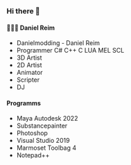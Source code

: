 ### Hi there 👋

#### 👨🏼‍🚒 Daniel Reim 

- Danielmodding - Daniel Reim
- Programmer C# C++ C LUA MEL SCL
- 3D Artist
- 2D Artist
- Animator
- Scripter
- DJ

#### Programms
- Maya Autodesk 2022
- Substancepainter
- Photoshop
- Visual Studio 2019
- Marmoset Toolbag 4
- Notepad++



